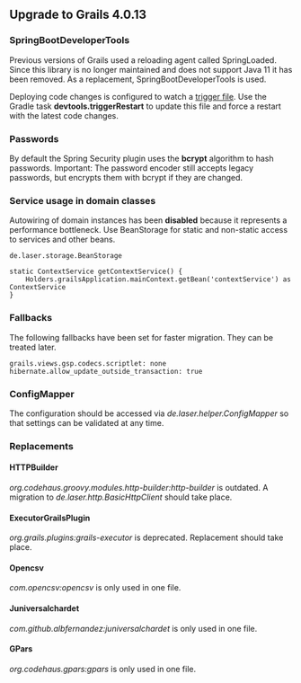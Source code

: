 
## Upgrade to Grails 4.0.13

### SpringBootDeveloperTools

Previous versions of Grails used a reloading agent called SpringLoaded. 
Since this library is no longer maintained and does not support Java 11 it has been removed. 
As a replacement, SpringBootDeveloperTools is used.

Deploying code changes is configured to watch a [trigger file](../grails-app/conf/spring/restart.trigger). 
Use the Gradle task **devtools.triggerRestart** to update this file and force a restart with the latest code changes.

### Passwords

By default the Spring Security plugin uses the **bcrypt** algorithm to hash passwords.
Important: The password encoder still accepts legacy passwords, but encrypts them with bcrypt if they are changed.

### Service usage in domain classes

Autowiring of domain instances has been **disabled** because it represents a performance bottleneck.
Use BeanStorage for static and non-static access to services and other beans.

    de.laser.storage.BeanStorage

    static ContextService getContextService() {
        Holders.grailsApplication.mainContext.getBean('contextService') as ContextService
    }

### Fallbacks

The following fallbacks have been set for faster migration. They can be treated later.

    grails.views.gsp.codecs.scriptlet: none
    hibernate.allow_update_outside_transaction: true

### ConfigMapper

The configuration should be accessed via *de.laser.helper.ConfigMapper* so that settings can be validated at any time.

### Replacements

#### HTTPBuilder

*org.codehaus.groovy.modules.http-builder:http-builder* is outdated. 
A migration to *de.laser.http.BasicHttpClient* should take place.

#### ExecutorGrailsPlugin

*org.grails.plugins:grails-executor* is deprecated. Replacement should take place.

#### Opencsv

*com.opencsv:opencsv* is only used in one file.

#### Juniversalchardet
*com.github.albfernandez:juniversalchardet* is only used in one file.

#### GPars
*org.codehaus.gpars:gpars* is only used in one file.
